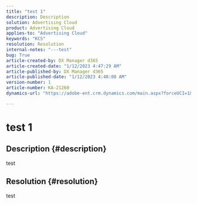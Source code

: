 ```yaml
---
title: "test 1"
description: Description
solution: Advertising Cloud
product: Advertising Cloud
applies-to: "Advertising Cloud"
keywords: "KCS"
resolution: Resolution
internal-notes: "---test"
bug: True
article-created-by: DX Manager d365
article-created-date: "1/12/2023 4:47:29 AM"
article-published-by: DX Manager d365
article-published-date: "1/12/2023 4:48:08 AM"
version-number: 1
article-number: KA-21260
dynamics-url: "https://adobe-ent.crm.dynamics.com/main.aspx?forceUCI=1&pagetype=entityrecord&etn=knowledgearticle&id=43ab3235-3492-ed11-aad1-6045bd006079"

---
```

# test 1

## Description {#description}

test

## Resolution {#resolution}


test
